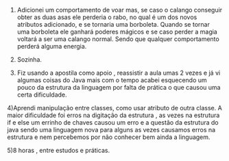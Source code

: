 1) Adicionei um comportamento de voar mas, se caso o calango conseguir obter as duas asas ele perderia o rabo, no qual é um dos novos atributos adicionado, e se tornaria uma borboleta. Quando se tornar uma borboleta ele ganhará poderes mágicos e se caso perder a magia voltará a ser uma calango normal. Sendo que qualquer comportamento perderá alguma energia.

2) Sozinha.

3) Fiz usando a apostila como apoio , reassistir a aula umas 2 vezes e já vi algumas coisas do Java mais com o tempo acabei esquecendo um pouco da estrutura da linguagem por falta de prática o que causou uma certa dificuldade.

4)Aprendi manipulação entre classes, como usar atributo de outra classe. A maior dificuldade foi erros na digitação da estrutura , as vezes na estrutura if e else um errinho de chaves causou um erro e a questão da estrutura do java sendo uma linguagem nova para alguns as vezes causamos erros na estrutura e nem percebemos por não conhecer bem ainda a linguagem.

5)8 horas , entre estudos e práticas.

